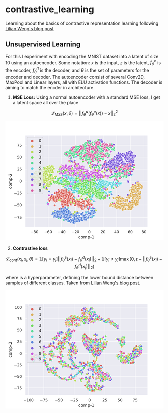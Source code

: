 # contrastive_learning
Learning about the basics of contrastive representation learning following [Lilian Weng's blog post](https://lilianweng.github.io/posts/2021-05-31-contrastive/)

## Unsupervised Learning

For this I experiment with encoding the MNIST dataset into a latent of size 10 using an autoencoder. Some notation: $x$ is the input, $z$ is the latent, $f^e_\theta$ is the encoder, $f^d_\theta$ is the decoder, and $\theta$ is the set of parameters for the encoder and decoder. The autoencoder consist of several Conv2D, MaxPool and Linear layers, all with ELU activation functions. The decoder is aiming to match the encder in architecture.

1. **MSE Loss:** Using a normal autoencoder with a standard MSE loss, I get a latent space all over the place

$$ \mathcal{L}_{MSE}(x, \theta) = || f_\theta^d(f^e_\theta(x)) - x ||^2_2 $$

![](img/encodings.png)


2. **Contrastive loss**

$$ \mathcal{L}_{cont}(x_i, x_j, \theta) = \mathbb{1}[y_i = y_j] ||f^e_\theta(x_i) - f^d_\theta(x_j) ||_2 + \mathbb{1}[y_i \neq y_j] \max(0, \epsilon - || f^e_\theta(x_i) - f^d_\theta(x_j) ||_2) $$

where is a hyperparameter, defining the lower bound distance between samples of different classes. Taken from [Lilian Weng's blog post](https://lilianweng.github.io/posts/2021-05-31-contrastive/).

![](img/encodings_contrastive.png)

